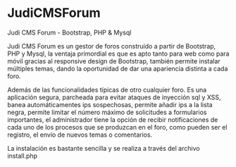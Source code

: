 JudiCMSForum
============

Judi CMS Forum - Bootstrap, PHP &amp; Mysql

Judi CMS Forum es un gestor de foros construído a partir de Bootstrap, PHP y Mysql, la ventaja primordial es que es apto
tanto para web como para móvil gracias al responsive design de Bootstrap, también permite instalar múltiples temas, 
dando la oportunidad de dar una apariencia distinta a cada foro.

Además de las funcionalidades típicas de otro cualquier foro. 
Es una aplicación segura, parcheada para evitar ataques de inyección sql y XSS, banea automáticamentes ips sospechosas, permite añadir ips a la lista negra, permite 
limitar el número máximo de solicitudes a formularios importantes, el administrador tiene la opción de recibir notificaciones de cada uno de los procesos que se produzcan en el foro, como pueden ser el registro, el envío 
de nuevos temas o comentarios.

La instalación es bastante sencilla y se realiza a través del archivo install.php

